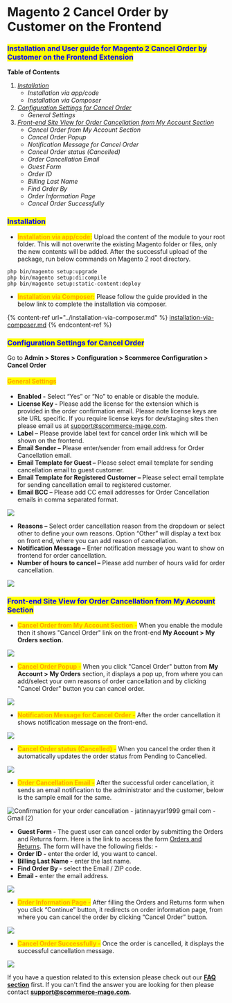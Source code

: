 # Magento 2 Cancel Order by Customer on the Frontend

### <mark style="color:blue;">Installation and User guide for Magento 2 Cancel Order by Customer on the Frontend Extension</mark>

**Table of Contents**

1. [_Installation_ ](magento-2-cancel-order-by-customer-on-the-frontend.md#bookmark0)
   * _Installation via app/code_&#x20;
   * _Installation via Composer_
2. [_Configuration Settings for Cancel Order_ ](magento-2-cancel-order-by-customer-on-the-frontend.md#bookmark3)
   * _General Settings_&#x20;
3. [_Front-end Site View for Order Cancellation from My Account Section_ ](magento-2-cancel-order-by-customer-on-the-frontend.md#bookmark5)
   * _Cancel Order from My Account Section_&#x20;
   * _Cancel Order Popup_&#x20;
   * _Notification Message for Cancel Order_&#x20;
   * _Cancel Order status (Cancelled)_&#x20;
   * _Order Cancellation Email_&#x20;
   * _Guest Form_&#x20;
   * _Order ID_&#x20;
   * _Billing Last Name_&#x20;
   * _Find Order By_&#x20;
   * _Order Information Page_&#x20;
   * _Cancel Order Successfully_&#x20;

### <mark style="color:blue;">Installation</mark> <a href="#bookmark0" id="bookmark0"></a>

* <mark style="color:orange;">**Installation via app/code:**</mark> Upload the content of the module to your root folder. This will not overwrite the existing Magento folder or files, only the new contents will be added. After the successful upload of the package, run below commands on Magento 2 root directory.

```
php bin/magento setup:upgrade
php bin/magento setup:di:compile
php bin/magento setup:static-content:deploy
```

* <mark style="color:orange;">**Installation via Composer:**</mark> Please follow the guide provided in the below link to complete the installation via composer.

{% content-ref url="../installation-via-composer.md" %}
[installation-via-composer.md](../installation-via-composer.md)
{% endcontent-ref %}

### <mark style="color:blue;">Configuration Settings for Cancel Order</mark> <a href="#bookmark3" id="bookmark3"></a>

Go to **Admin > Stores > Configuration > Scommerce Configuration > Cancel Order**

#### <mark style="color:orange;">General Settings</mark> <a href="#bookmark4" id="bookmark4"></a>

* **Enabled -** Select “Yes” or “No” to enable or disable the module.
* **License Key -** Please add the license for the extension which is provided in the order confirmation email. Please note license keys are site URL specific. If you require license keys for dev/staging sites then please email us at [support@scommerce-mage.com](mailto:support@scommerce-mage.com).
* **Label –** Please provide label text for cancel order link which will be shown on the frontend.
* **Email Sender –** Please enter/sender from email address for Order Cancellation email.
* **Email Template for Guest –** Please select email template for sending cancellation email to guest customer.
* **Email Template for Registered Customer –** Please select email template for sending cancellation email to registered customer.
* **Email BCC –** Please add CC email addresses for Order Cancellation emails in comma separated format.

![](../../.gitbook/assets/cancel_general.jpg)

* **Reasons –** Select order cancellation reason from the dropdown or select other to define your own reasons. Option “Other” will display a text box on front end, where you can add reason of cancellatio&#x6E;**.**
* **Notification Message –** Enter notification message you want to show on frontend for order cancellation.
* **Number of hours to cancel –** Please add number of hours valid for order cancellation.

![](../../.gitbook/assets/cancel_general2.jpg)

### <mark style="color:blue;">Front-end Site View for Order Cancellation from My Account Section</mark> <a href="#bookmark5" id="bookmark5"></a>

* <mark style="color:orange;">**Cancel Order from My Account Section -**</mark> When you enable the module then it shows "Cancel Order" link on the front-end **My Account > My Orders section.**

![](<../../.gitbook/assets/3 (77)>)

* <mark style="color:orange;">**Cancel Order Popup -**</mark> When you click "Cancel Order" button from **My Account > My Orders** section, it displays a pop up, from where you can add/select your own reasons of order cancellation and by clicking "Cancel Order" button you can cancel order.

![](<../../.gitbook/assets/4 (24)>)

* <mark style="color:orange;">**Notification Message for Cancel Order -**</mark> After the order cancellation it shows notification message on the front-end.

![](<../../.gitbook/assets/5 (16)>)

* <mark style="color:orange;">**Cancel Order status (Cancelled) -**</mark> When you cancel the order then it automatically updates the order status from Pending to Cancelled.

![](<../../.gitbook/assets/6 (20)>)

* <mark style="color:orange;">**Order Cancellation Email -**</mark> After the successful order cancellation, it sends an email notification to the administrator and the customer, below is the sample email for the same.

![Confirmation for your order cancellation - jatinnayyar1999 gmail com - Gmail (2)](<../../.gitbook/assets/7 (54)>)

* **Guest Form -** The guest user can cancel order by submitting the Orders and Returns form. Here is the link to access the form [Orders and Returns](http://demo2.scommerce-mage.co.uk/sales/guest/form/). The form will have the following fields: -
* **Order ID -** enter the order Id, you want to cancel.
* **Billing Last Name -** enter the last name.
* **Find Order By -** select the Email / ZIP code.
* **Email -** enter the email address.

![](<../../.gitbook/assets/8 (38)>)

* <mark style="color:orange;">**Order Information Page -**</mark> After filling the Orders and Returns form when you click “Continue” button, it redirects on order information page, from where you can cancel the order by clicking “Cancel Order” button.

![](<../../.gitbook/assets/9 (25)>)

* <mark style="color:orange;">**Cancel Order Successfully -**</mark> Once the order is cancelled, it displays the successful cancellation message.

![](<../../.gitbook/assets/10 (31)>)

If you have a question related to this extension please check out our [**FAQ section**](https://www.scommerce-mage.com/magento-2-cancel-order.html#faq) first. If you can't find the answer you are looking for then please contact [**support@scommerce-mage.com**](mailto:core@scommerce-mage.com)**.**
